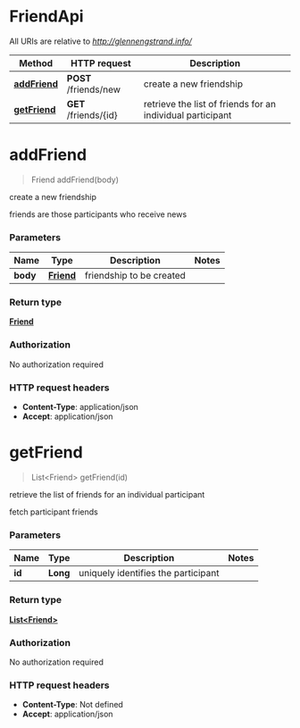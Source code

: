 # FriendApi

All URIs are relative to *http://glennengstrand.info/*

Method | HTTP request | Description
------------- | ------------- | -------------
[**addFriend**](FriendApi.md#addFriend) | **POST** /friends/new | create a new friendship
[**getFriend**](FriendApi.md#getFriend) | **GET** /friends/{id} | retrieve the list of friends for an individual participant


<a name="addFriend"></a>
# **addFriend**
> Friend addFriend(body)

create a new friendship

friends are those participants who receive news

### Parameters

Name | Type | Description  | Notes
------------- | ------------- | ------------- | -------------
 **body** | [**Friend**](Friend.md)| friendship to be created |

### Return type

[**Friend**](Friend.md)

### Authorization

No authorization required

### HTTP request headers

 - **Content-Type**: application/json
 - **Accept**: application/json

<a name="getFriend"></a>
# **getFriend**
> List&lt;Friend&gt; getFriend(id)

retrieve the list of friends for an individual participant

fetch participant friends

### Parameters

Name | Type | Description  | Notes
------------- | ------------- | ------------- | -------------
 **id** | **Long**| uniquely identifies the participant |

### Return type

[**List&lt;Friend&gt;**](Friend.md)

### Authorization

No authorization required

### HTTP request headers

 - **Content-Type**: Not defined
 - **Accept**: application/json

